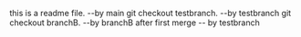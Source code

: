 this is a readme file.   --by main
git checkout testbranch. --by testbranch
git checkout branchB. --by branchB
after first merge -- by testbranch
